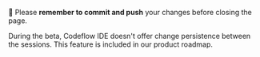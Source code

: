 🚨 Please **remember to commit and push** your changes before closing the page.

During the beta, Codeflow IDE doesn't offer change persistence between the sessions. This feature is included in our product roadmap.